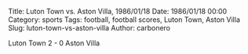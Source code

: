 Title: Luton Town vs. Aston Villa, 1986/01/18
Date: 1986/01/18 00:00
Category: sports
Tags: football, football scores, Luton Town, Aston Villa
Slug: luton-town-vs-aston-villa
Author: carbonero


Luton Town 2 - 0 Aston Villa
